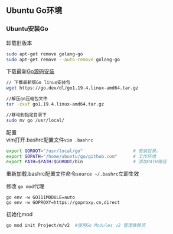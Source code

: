 ## Ubuntu Go环境

### Ubuntu安装Go
卸载旧版本
```sh
sudo apt-get remove golang-go
sudo apt-get remove --auto-remove golang-go
```
下载最新[Go源码安装](https://go.dev/dl/)

```sh
// 下载最新版Go linux安装包
wget https://go.dev/dl/go1.19.4.linux-amd64.tar.gz

//解压go压缩包文件
tar -zxvf go1.19.4.linux-amd64.tar.gz

//移动到指定目录下
sudo mv go /usr/local/
```
配置   
vim打开.bashrc配置文件`vim .bashrc`
```sh
export GOROOT="/usr/local/go"                   # 安装目录。
export GOPATH="/home/ubuntu/go/github.com"      # 工作环境
export PATH=$PATH:$GOROOT/bin                   # 添加PATH路径
```
重新加载.bashrc配置文件命令`source ~/.bashrc`立即生效

修改 `go mod`代理
```
go env -w GO111MODULE=auto
go env -w GOPROXY=https://goproxy.cn,direct
```
初始化mod
```sh
go mod init Project/m/v2  #使用Go Modules v2 管理依赖项
```